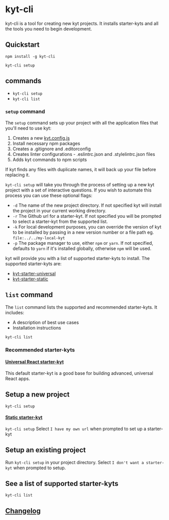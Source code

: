 # kyt-cli

kyt-cli is a tool for creating new kyt projects. It installs starter-kyts and all the tools you need to begin development.

## Quickstart

```
npm install -g kyt-cli
```

```
kyt-cli setup
```

## commands

- `kyt-cli setup`
- `kyt-cli list`

### `setup` command

The `setup` command sets up your project with all the application files that you'll need to use kyt:

1. Creates a new [kyt.config.js](/docs/kytConfig.md)
2. Install necessary npm packages
3. Creates a .gitignore and .editorconfig
4. Creates linter configurations - .eslintrc.json and .stylelintrc.json files
5. Adds kyt commands to npm scripts

If kyt finds any files with duplicate names, it will back up your file before replacing it.

`kyt-cli setup` will take you through the process of setting up a new kyt project with a set of interactive questions. If you wish to automate this process you can use these optional flags:

- `-d` The name of the new project directory. If not specified kyt will install the project in your current working directory.
- `-r` The Github url for a starter-kyt. If not specified you will be prompted to select a starter-kyt from the supported list.
- `-k` For local development purposes, you can override the version of kyt to be installed by passing in a new version number or a file path eg. `file:../../my-local-kyt`
- `-p` The package manager to use, either `npm` or `yarn`. If not specified, defaults to `yarn` if it's installed globally, otherwise `npm` will be used.

kyt will provide you with a list of supported starter-kyts to install. The supported starter-kyts are:

- [kyt-starter-universal](/packages/kyt-starter-universal)
- [kyt-starter-static](/packages/kyt-starter-static)

## `list` command

The `list` command lists the supported and recommended starter-kyts.
It includes:

- A description of best use cases
- Installation instructions

`kyt-cli list`

### Recommended starter-kyts

#### [Universal React starter-kyt](/packages/kyt-starter-universal)

This default starter-kyt is a good base for building advanced, universal React apps.

## Setup a new project

`kyt-cli setup`

#### [Static starter-kyt](/packages/kyt-starter-static)

`kyt-cli setup`
Select `I have my own url` when prompted to set up a starter-kyt

## Setup an existing project

Run `kyt-cli setup` in your project directory.
Select `I don't want a starter-kyt` when prompted to setup.

## See a list of supported starter-kyts

`kyt-cli list`

## [Changelog](/packages/kyt-cli/CHANGELOG.md)
